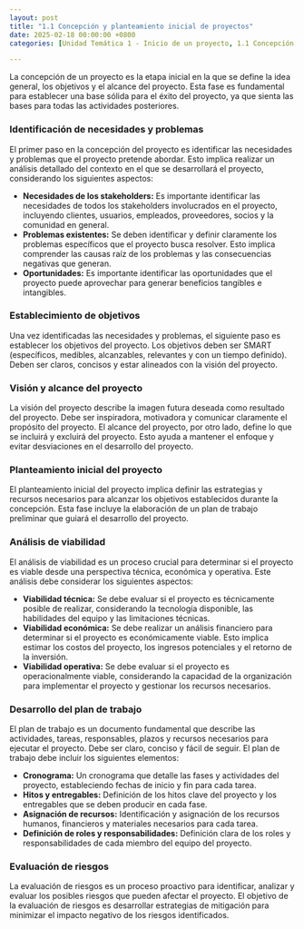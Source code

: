 ```yaml
---
layout: post
title: "1.1 Concepción y planteamiento inicial de proyectos"
date: 2025-02-18 00:00:00 +0800
categories: [Unidad Temática 1 - Inicio de un proyecto, 1.1 Concepción y planteamiento inicial de proyectos]

---
```

La concepción de un proyecto es la etapa inicial en la que se define la idea general, los 
objetivos y el alcance del proyecto. Esta fase es fundamental para establecer una base 
sólida para el éxito del proyecto, ya que sienta las bases para todas las actividades 
posteriores. 

### Identificación de necesidades y problemas 
El primer paso en la concepción del proyecto es identificar las necesidades y 
problemas que el proyecto pretende abordar. Esto implica realizar un análisis 
detallado del contexto en el que se desarrollará el proyecto, considerando los 
siguientes aspectos: 

- **Necesidades de los stakeholders:** Es importante identificar las necesidades de 
todos los stakeholders involucrados en el proyecto, incluyendo clientes, 
usuarios, empleados, proveedores, socios y la comunidad en general. 
- **Problemas existentes:** Se deben identificar y definir claramente los problemas 
específicos que el proyecto busca resolver. Esto implica comprender las causas 
raíz de los problemas y las consecuencias negativas que generan. 
- **Oportunidades:** Es importante identificar las oportunidades que el proyecto 
puede aprovechar para generar beneficios tangibles e intangibles. 

### Establecimiento de objetivos 
Una vez identificadas las necesidades y problemas, el siguiente paso es establecer los 
objetivos del proyecto. Los objetivos deben ser SMART (específicos, medibles, 
alcanzables, relevantes y con un tiempo definido). Deben ser claros, concisos y estar 
alineados con la visión del proyecto. 

### Visión y alcance del proyecto 
La visión del proyecto describe la imagen futura deseada como resultado del proyecto. 
Debe ser inspiradora, motivadora y comunicar claramente el propósito del proyecto. 
El alcance del proyecto, por otro lado, define lo que se incluirá y excluirá del proyecto. 
Esto ayuda a mantener el enfoque y evitar desviaciones en el desarrollo del proyecto. 

### Planteamiento inicial del proyecto 
El planteamiento inicial del proyecto implica definir las estrategias y recursos 
necesarios para alcanzar los objetivos establecidos durante la concepción. Esta fase 
incluye la elaboración de un plan de trabajo preliminar que guiará el desarrollo del 
proyecto. 

### Análisis de viabilidad 
El análisis de viabilidad es un proceso crucial para determinar si el proyecto es viable 
desde una perspectiva técnica, económica y operativa. Este análisis debe considerar 
los siguientes aspectos: 
- **Viabilidad técnica:** Se debe evaluar si el proyecto es técnicamente posible de 
realizar, considerando la tecnología disponible, las habilidades del equipo y las 
limitaciones técnicas. 
- **Viabilidad económica:** Se debe realizar un análisis financiero para determinar 
si el proyecto es económicamente viable. Esto implica estimar los costos del 
proyecto, los ingresos potenciales y el retorno de la inversión. 
- **Viabilidad operativa:** Se debe evaluar si el proyecto es operacionalmente 
viable, considerando la capacidad de la organización para implementar el 
proyecto y gestionar los recursos necesarios. 

### Desarrollo del plan de trabajo 
El plan de trabajo es un documento fundamental que describe las actividades, tareas, 
responsables, plazos y recursos necesarios para ejecutar el proyecto. Debe ser claro, 
conciso y fácil de seguir. El plan de trabajo debe incluir los siguientes elementos: 
- **Cronograma:** Un cronograma que detalle las fases y actividades del proyecto, 
estableciendo fechas de inicio y fin para cada tarea. 
- **Hitos y entregables:** Definición de los hitos clave del proyecto y los entregables 
que se deben producir en cada fase. 
- **Asignación de recursos:** Identificación y asignación de los recursos humanos, 
financieros y materiales necesarios para cada tarea. 
- **Definición de roles y responsabilidades:** Definición clara de los roles y 
responsabilidades de cada miembro del equipo del proyecto.

### Evaluación de riesgos 
La evaluación de riesgos es un proceso proactivo para identificar, analizar y evaluar 
los posibles riesgos que pueden afectar el proyecto. El objetivo de la evaluación de 
riesgos es desarrollar estrategias de mitigación para minimizar el impacto negativo de 
los riesgos identificados.
